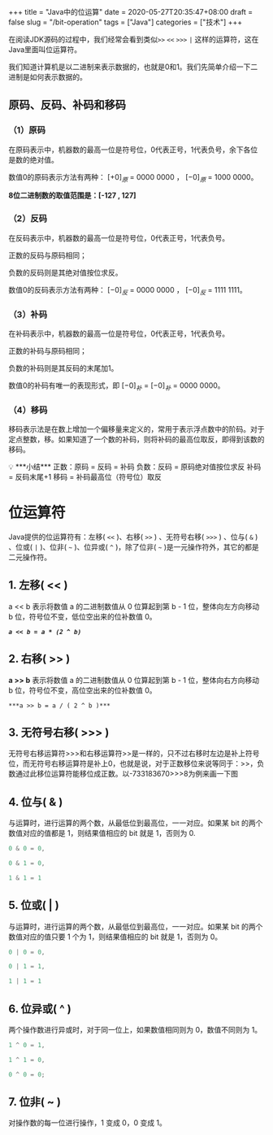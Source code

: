 +++
title = "Java中的位运算"
date = 2020-05-27T20:35:47+08:00
draft = false
slug = "/bit-operation"
tags = ["Java"]
categories = ["技术"]
+++

在阅读JDK源码的过程中，我们经常会看到类似`>>` `<<` `>>>` `|` 这样的运算符，这在Java里面叫位运算符。

我们知道计算机是以二进制来表示数据的，也就是0和1。我们先简单介绍一下二进制是如何表示数据的。

## 原码、反码、补码和移码

### （1）原码

在原码表示中，机器数的最高一位是符号位，0代表正号，1代表负号，余下各位是数的绝对值。

数值0的原码表示方法有两种：
$[+0]_原$ = 0000 0000 ，
$[-0]_原$ = 1000 0000。

**8位二进制数的取值范围是：[-127 , 127]**

### （2）反码

在反码表示中，机器数的最高一位是符号位，0代表正号，1代表负号。

正数的反码与原码相同；

负数的反码则是其绝对值按位求反。

数值0的反码表示方法有两种：
$[-0]_反$  = 0000 0000 ，
$[-0]_反$ = 1111 1111。

### （3）补码

在补码表示中，机器数的最高一位是符号位，0代表正号，1代表负号。

正数的补码与原码相同；

负数的补码则是其反码的末尾加1。

数值0的补码有唯一的表现形式，即
$[-0]_补$  = 
$[-0]_补$ = 0000 0000。

### （4）移码

移码表示法是在数上增加一个偏移量来定义的，常用于表示浮点数中的阶码。对于定点整数，移。如果知道了一个数的补码，则将补码的最高位取反，即得到该数的移码。

<aside>
💡 ***小结***
正数：原码 = 反码 = 补码
负数：反码 = 原码绝对值按位求反
补码 = 反码末尾+1
移码 = 补码最高位（符号位）取反

</aside>

# 位运算符

Java提供的位运算符有：左移( `<<` )、右移( `>>` ) 、无符号右移( `>>>` ) 、位与( `&` ) 、位或( `|` )、位非( `~` )、位异或( `^` )，除了位非( `~` )是一元操作符外，其它的都是二元操作符。

## 1. 左移( << )

a << b 表示将数值 a 的二进制数值从 0 位算起到第 b - 1 位，整体向左方向移动 b 位，符号位不变，低位空出来的位补数值 0。

***`a << b = a * (2 ^ b)`***

## 2. 右移( >> )

**a >> b** 表示将数值 a 的二进制数值从 0 位算起到第 b - 1 位，整体向右方向移动 b 位，符号位不变，高位空出来的位补数值 0。

`***a >> b = a / ( 2 ^ b )***`

## 3. 无符号右移( >>> )

无符号右移运算符>>>和右移运算符>>是一样的，只不过右移时左边是补上符号位，而无符号右移运算符是补上0，也就是说，对于正数移位来说等同于：>>，负数通过此移位运算符能移位成正数。以-733183670>>>8为例来画一下图

## 4. 位与( & )

与运算时，进行运算的两个数，从最低位到最高位，一一对应。如果某 bit 的两个数值对应的值都是 1，则结果值相应的 bit 就是 1，否则为 0.

```java
0 & 0 = 0,

0 & 1 = 0,

1 & 1 = 1
```

## 5. 位或( | )

与运算时，进行运算的两个数，从最低位到最高位，一一对应。如果某 bit 的两个数值对应的值只要 1 个为 1，则结果值相应的 bit 就是 1，否则为 0。

```java
0 | 0 = 0,

0 | 1 = 1,

1 | 1 = 1
```

## 6. 位异或( ^ )

两个操作数进行异或时，对于同一位上，如果数值相同则为 0，数值不同则为 1。

```java
1 ^ 0 = 1,

1 ^ 1 = 0,

0 ^ 0 = 0;
```

## 7. 位非( ~ )

对操作数的每一位进行操作，1 变成 0，0 变成 1。